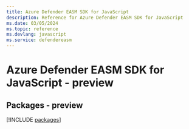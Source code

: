 ```yaml
---
title: Azure Defender EASM SDK for JavaScript
description: Reference for Azure Defender EASM SDK for JavaScript
ms.date: 03/05/2024
ms.topic: reference
ms.devlang: javascript
ms.service: defendereasm
---
```

# Azure Defender EASM SDK for JavaScript - preview
## Packages - preview
[!INCLUDE [packages](defender-easm-index.md)]
